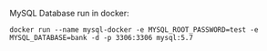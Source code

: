 MySQL Database run in docker:
```
docker run --name mysql-docker -e MYSQL_ROOT_PASSWORD=test -e MYSQL_DATABASE=bank -d -p 3306:3306 mysql:5.7
```
